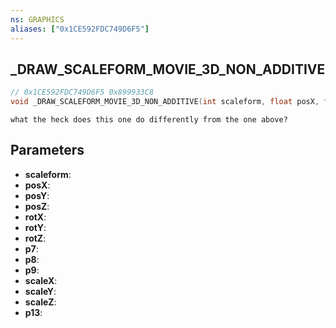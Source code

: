 ```yaml
---
ns: GRAPHICS
aliases: ["0x1CE592FDC749D6F5"]
---
```

## _DRAW_SCALEFORM_MOVIE_3D_NON_ADDITIVE

```c
// 0x1CE592FDC749D6F5 0x899933C8
void _DRAW_SCALEFORM_MOVIE_3D_NON_ADDITIVE(int scaleform, float posX, float posY, float posZ, float rotX, float rotY, float rotZ, float p7, float p8, float p9, float scaleX, float scaleY, float scaleZ, Any p13);
```

```
what the heck does this one do differently from the one above?  
```

## Parameters
* **scaleform**: 
* **posX**: 
* **posY**: 
* **posZ**: 
* **rotX**: 
* **rotY**: 
* **rotZ**: 
* **p7**: 
* **p8**: 
* **p9**: 
* **scaleX**: 
* **scaleY**: 
* **scaleZ**: 
* **p13**: 

